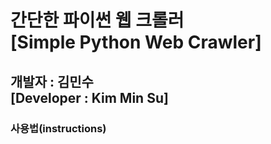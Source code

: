 간단한 파이썬 웹 크롤러<br/>
[Simple Python Web Crawler]
======================
개발자 : 김민수<br/>
[Developer : Kim Min Su]
---------------------
### 사용법(instructions)
